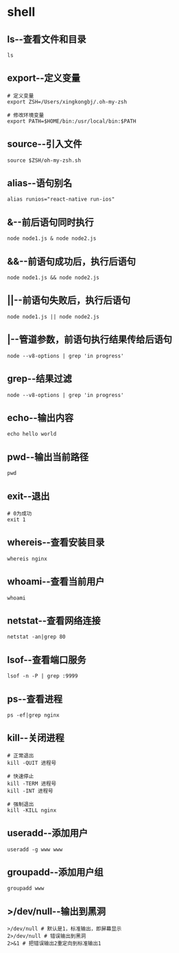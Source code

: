 # shell

## ls--查看文件和目录

```
ls
```

## export--定义变量

```
# 定义变量
export ZSH=/Users/xingkongbj/.oh-my-zsh

# 修改环境变量
export PATH=$HOME/bin:/usr/local/bin:$PATH
```

## source--引入文件

```
source $ZSH/oh-my-zsh.sh
```

## alias--语句别名

```
alias runios="react-native run-ios"
```

## &--前后语句同时执行

```
node node1.js & node node2.js
```

## &&--前语句成功后，执行后语句

```
node node1.js && node node2.js
```

## ||--前语句失败后，执行后语句

```
node node1.js || node node2.js
```

## |--管道参数，前语句执行结果传给后语句

```
node --v8-options | grep 'in progress'
```

## grep--结果过滤

```
node --v8-options | grep 'in progress'
```

## echo--输出内容

```
echo hello world
```

## pwd--输出当前路径

```
pwd
```

## exit--退出

```
# 0为成功
exit 1
```

## whereis--查看安装目录

```
whereis nginx
```

## whoami--查看当前用户

```
whoami
```

## netstat--查看网络连接

```
netstat -an|grep 80
```

## lsof--查看端口服务

```
lsof -n -P | grep :9999
```

## ps--查看进程

```
ps -ef|grep nginx
```

## kill--关闭进程

```
# 正常退出
kill -QUIT 进程号

# 快速停止
kill -TERM 进程号
kill -INT 进程号

# 强制退出
kill -KILL nginx
```

## useradd--添加用户

```
useradd -g www www
```

## groupadd--添加用户组

```
groupadd www
```

## >/dev/null--输出到黑洞

```
>/dev/null # 默认是1，标准输出，即屏幕显示
2>/dev/null # 错误输出到黑洞
2>&1 # 把错误输出2重定向到标准输出1
```